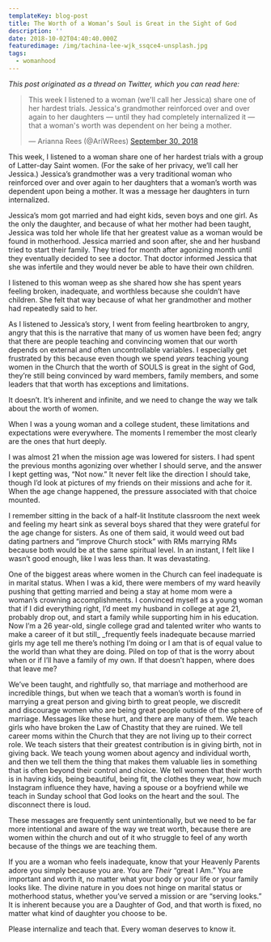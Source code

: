 ```yaml
---
templateKey: blog-post
title: The Worth of a Woman’s Soul is Great in the Sight of God
description: ''
date: 2018-10-02T04:40:40.000Z
featuredimage: /img/tachina-lee-wjk_ssqce4-unsplash.jpg
tags:
  - womanhood
---
```

<p style="text-align: left;">
  <em>This post originated as a thread on Twitter, which you can read here: </em>
</p>

<blockquote class="twitter-tweet" data-width="550" data-dnt="true">
  <p lang="en" dir="ltr">
    This week I listened to a woman (we'll call her Jessica) share one of her hardest trials. Jessica's grandmother reinforced over and over again to her daughters &#8212; until they had completely internalized it &#8212; that a woman's worth was dependent on her being a mother.
  </p>
  
  <p>
    &mdash; Arianna Rees (@AriWRees) <a href="https://twitter.com/AriWRees/status/1046452725297250304?ref_src=twsrc%5Etfw">September 30, 2018</a>
  </p>
</blockquote>

This week, I listened to a woman share one of her hardest trials with a group of Latter-day Saint women. (For the sake of her privacy, we&#8217;ll call her Jessica.) Jessica&#8217;s grandmother was a very traditional woman who reinforced over and over again to her daughters that a woman&#8217;s worth was dependent upon being a mother. It was a message her daughters in turn internalized.

Jessica&#8217;s mom got married and had eight kids, seven boys and one girl. As the only the daughter, and because of what her mother had been taught, Jessica was told her whole life that her greatest value as a woman would be found in motherhood. Jessica married and soon after, she and her husband tried to start their family. They tried for month after agonizing month until they eventually decided to see a doctor. That doctor informed Jessica that she was infertile and they would never be able to have their own children.

I listened to this woman weep as she shared how she has spent years feeling broken, inadequate, and worthless because she couldn&#8217;t have children. She felt that way because of what her grandmother and mother had repeatedly said to her.

As I listened to Jessica&#8217;s story, I went from feeling heartbroken to angry, angry that this is the narrative that many of us women have been fed; angry that there are people teaching and convincing women that our worth depends on external and often uncontrollable variables. I especially get frustrated by this because even though we spend _years_ teaching young women in the Church that the worth of SOULS is great in the sight of God, they&#8217;re still being convinced by ward members, family members, and some leaders that that worth has exceptions and limitations.

It doesn&#8217;t. It&#8217;s inherent and infinite, and we need to change the way we talk about the worth of women.

<!--more-->

When I was a young woman and a college student, these limitations and expectations were everywhere. The moments I remember the most clearly are the ones that hurt deeply.

I was almost 21 when the mission age was lowered for sisters. I had spent the previous months agonizing over whether I should serve, and the answer I kept getting was, &#8220;Not now.&#8221; It never felt like the direction I should take, though I&#8217;d look at pictures of my friends on their missions and ache for it. When the age change happened, the pressure associated with that choice mounted.

I remember sitting in the back of a half-lit Institute classroom the next week and feeling my heart sink as several boys shared that they were grateful for the age change for sisters. As one of them said, it would weed out bad dating partners and &#8220;improve Church stock&#8221; with RMs marrying RMs because both would be at the same spiritual level. In an instant, I felt like I wasn&#8217;t good enough, like I was less than. It was devastating.

One of the biggest areas where women in the Church can feel inadequate is in marital status. When I was a kid, there were members of my ward heavily pushing that getting married and being a stay at home mom were a woman&#8217;s crowning accomplishments. I convinced myself as a young woman that if I did everything right, I&#8217;d meet my husband in college at age 21, probably drop out, and start a family while supporting him in his education. Now I&#8217;m a 26 year-old, single college grad and talented writer who wants to make a career of it but still_ _frequently feels inadequate because married girls my age tell me there&#8217;s nothing I&#8217;m doing or I am that is of equal value to the world than what they are doing. Piled on top of that is the worry about when or if I&#8217;ll have a family of my own. If that doesn&#8217;t happen, where does that leave me?

We&#8217;ve been taught, and rightfully so, that marriage and motherhood are incredible things, but when we teach that a woman&#8217;s worth is found in marrying a great person and giving birth to great people, we discredit and discourage women who are being great people outside of the sphere of marriage. Messages like these hurt, and there are many of them. We teach girls who have broken the Law of Chastity that they are ruined. We tell career moms within the Church that they are not living up to their correct role. We teach sisters that their greatest contribution is in giving birth, not in giving back. We teach young women about agency and individual worth, and then we tell them the thing that makes them valuable lies in something that is often beyond their control and choice. We tell women that their worth is in having kids, being beautiful, being fit, the clothes they wear, how much Instagram influence they have, having a spouse or a boyfriend while we teach in Sunday school that God looks on the heart and the soul. The disconnect there is loud.

These messages are frequently sent unintentionally, but we need to be far more intentional and aware of the way we treat worth, because there are women within the church and out of it who struggle to feel of any worth because of the things we are teaching them.

If you are a woman who feels inadequate, know that your Heavenly Parents adore you simply because you are. You are _Their_ &#8220;great I Am.&#8221; You are important and worth it, no matter what your body or your life or your family looks like. The divine nature in you does not hinge on marital status or motherhood status, whether you&#8217;ve served a mission or are &#8220;serving looks.&#8221; It is inherent because you are a Daughter of God, and that worth is fixed, no matter what kind of daughter you choose to be.

Please internalize and teach that. Every woman deserves to know it.
